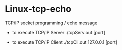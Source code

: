 # Linux-tcp-echo
TCP/IP socket programming / echo message

- to execute TCP/IP Server
  ./tcpServ.out [port]
  
- to execute TCP/IP Client
  ./tcpCli.out  127.0.0.1   [port]
